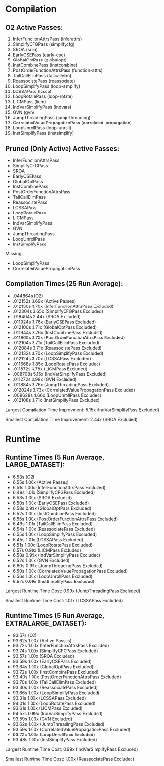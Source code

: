 # Compilation

## O2 Active Passes: 
1. InferFunctionAttrsPass (inferattrs)
2. SimplifyCFGPass (simplifycfg)
3. SROA (sroa)
4. EarlyCSEPass (early-cse)
5. GlobalOptPass (globalopt)
6. InstCombinePass (instcombine)
7. PostOrderFunctionAttrsPass (function-attrs)
8. TailCallElimPass (tailcallelim)
9. ReassociatePass (reassociate)
10. LoopSimplifyPass (loop-simplify)
11. LCSSAPass (lcssa)
12. LoopRotatePass (loop-rotate)
13. LICMPass (licm)
14. IndVarSimplifyPass (indvars)
15. GVN (gvn)
16. JumpThreadingPass (jump-threading)
17. CorrelatedValuePropagationPass (correlated-propagation)
18. LoopUnrollPass (loop-unroll)
19. InstSimplifyPass (instsimplify)

## Pruned (Only Active) Active Passes:
* InferFunctionAttrsPass
* SimplifyCFGPass
* SROA
* EarlyCSEPass
* GlobalOptPass
* InstCombinePass
* PostOrderFunctionAttrsPass
* TailCallElimPass
* ReassociatePass
* LCSSAPass
* LoopRotatePass
* LICMPass
* IndVarSimplifyPass
* GVN
* JumpThreadingPass
* LoopUnrollPass
* InstSimplifyPass

Missing:
* LoopSimplifyPass
* CorrelatedValuePropagationPass

## Compilation Times (25 Run Average):
* .044864s (O2)
* .012152s 3.69x (Active Passes)
* .012136s 3.70x (InferFunctionAttrsPass Excluded)
* .012304s 3.65x (SimplifyCFGPass Excluded)
* .018404s 2.44x (SROA Excluded)
* .011924s 3.76x (EarlyCSEPass Excluded)
* .012100s 3.71x (GlobalOptPass Excluded)
* .011944s 3.76x (InstCombinePass Excluded)
* .011960s 3.75x (PostOrderFunctionAttrsPass Excluded)
* .012104s 3.71x (TailCallElimPass Excluded)
* .012084s 3.71x (ReassociatePass Excluded)
* .012132s 3.70x (LoopSimplifyPass Excluded)
* .012124s 3.70x (LCSSAPass Excluded)
* .011668s 3.85x (LoopRotatePass Excluded)
* .011872s 3.78x (LICMPass Excluded)
* .008708s 5.15x (IndVarSimplifyPass Excluded)
* .011272s 3.98x (GVN Excluded)
* .011884s 3.76x (JumpThreadingPass Excluded)
* .012024s 3.73x (CorrelatedValuePropagationPass Excluded)
* .009628s 4.66x (LoopUnrollPass Excluded)
* .012108s 3.71x (InstSimplifyPass Excluded)

Largest Compilation Time Improvment: 5.15x (IndVarSimplifyPass Excluded)

Smallest Compilation Time Improvement: 2.44x (SROA Excluded)

# Runtime

## Runtime Times (5 Run Average, LARGE_DATASET):
* 6.53s (O2)
* 6.55s 1.00x (Active Passes)
* 6.51s 1.00x (InferFunctionAttrsPass Excluded)
* 6.49s 1.01x (SimplifyCFGPass Excluded)
* 6.53s 1.00x (SROA Excluded)
* 6.50s 1.00x (EarlyCSEPass Excluded)
* 6.58s 0.99x (GlobalOptPass Excluded)
* 6.52s 1.00x (InstCombinePass Excluded)
* 6.55s 1.00x (PostOrderFunctionAttrsPass Excluded)
* 6.49s 1.01x (TailCallElimPass Excluded)
* 6.54s 1.00x (ReassociatePass Excluded)
* 6.55s 1.00x (LoopSimplifyPass Excluded)
* 6.45s 1.01x (LCSSAPass Excluded)
* 6.51s 1.00x (LoopRotatePass Excluded)
* 6.57s 0.99x (LICMPass Excluded)
* 6.58s 0.99x (IndVarSimplifyPass Excluded)
* 6.52s 1.00x (GVN Excluded)
* 6.60s 0.99x (JumpThreadingPass Excluded)
* 6.50s 1.00x (CorrelatedValuePropagationPass Excluded)
* 6.56s 1.00x (LoopUnrollPass Excluded)
* 6.57s 0.99x (InstSimplifyPass Excluded)
 
Largest Runtime Time Cost: 0.99x (JumpThreadingPass Excluded)

Smallest Runtime Time Cost: 1.01x (LCSSAPass Excluded)

## Runtime Times (5 Run Average, EXTRALARGE_DATASET):
* 93.57s (O2)
* 93.62s 1.00x (Active Passes)
* 93.72s 1.00x (InferFunctionAttrsPass Excluded)
* 93.74s 1.00x (SimplifyCFGPass Excluded)
* 93.57s 1.00x (SROA Excluded)
* 93.59s 1.00x (EarlyCSEPass Excluded)
* 93.64s 1.00x (GlobalOptPass Excluded)
* 93.72s 1.00x (InstCombinePass Excluded)
* 93.40s 1.00x (PostOrderFunctionAttrsPass Excluded)
* 93.70s 1.00x (TailCallElimPass Excluded)
* 93.30s 1.00x (ReassociatePass Excluded)
* 93.66s 1.00x (LoopSimplifyPass Excluded)
* 93.31s 1.00x (LCSSAPass Excluded)
* 94.01s 1.00x (LoopRotatePass Excluded)
* 93.61s 1.00x (LICMPass Excluded)
* 94.57s 0.99x (IndVarSimplifyPass Excluded)
* 93.59s 1.00x (GVN Excluded)
* 93.62s 1.00x (JumpThreadingPass Excluded)
* 93.59s 1.00x (CorrelatedValuePropagationPass Excluded)
* 93.72s 1.00x (LoopUnrollPass Excluded)
* 93.48s 1.00x (InstSimplifyPass Excluded)
 
Largest Runtime Time Cost: 0.99x (IndVarSimplifyPass Excluded)

Smallest Runtime Time Cost: 1.00x (ReassociatePass Excluded)

